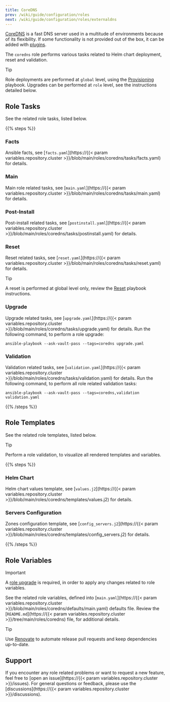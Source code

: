```yaml
---
title: CoreDNS
prev: /wiki/guide/configuration/roles
next: /wiki/guide/configuration/roles/externaldns
---
```


[CoreDNS](https://coredns.io/manual/toc) is a fast DNS server used in a multitude of environments because of its flexibility. If some functionality is not provided out of the box, it can be added with [plugins](https://coredns.io/explugins).

The `coredns` role performs various tasks related to Helm chart deployment, reset and validation.

> [!TIP]
> Role deployments are performed at `global` level, using the [Provisioning](/k3s-cluster/wiki/guide/playbooks/provisioning) playbook. Upgrades can be performed at `role` level, see the instructions detailed below.

<!--more-->

## Role Tasks

See the related role tasks, listed below.

{{% steps %}}

### Facts

Ansible facts, see [`facts.yaml`](https://{{< param variables.repository.cluster >}}/blob/main/roles/coredns/tasks/facts.yaml) for details.

### Main

Main role related tasks, see [`main.yaml`](https://{{< param variables.repository.cluster >}}/blob/main/roles/coredns/tasks/main.yaml) for details.

### Post-Install

Post-install related tasks, see [`postinstall.yaml`](https://{{< param variables.repository.cluster >}}/blob/main/roles/coredns/tasks/postinstall.yaml) for details.

### Reset

Reset related tasks, see [`reset.yaml`](https://{{< param variables.repository.cluster >}}/blob/main/roles/coredns/tasks/reset.yaml) for details.

> [!TIP]
> A reset is performed at global level only, review the [Reset](/k3s-cluster/wiki/guide/playbooks/reset) playbook instructions.

### Upgrade

Upgrade related tasks, see [`upgrade.yaml`](https://{{< param variables.repository.cluster >}}/blob/main/roles/coredns/tasks/upgrade.yaml) for details. Run the following command, to perform a role upgrade:

```shell
ansible-playbook --ask-vault-pass --tags=coredns upgrade.yaml
```

### Validation

Validation related tasks, see [`validation.yaml`](https://{{< param variables.repository.cluster >}}/blob/main/roles/coredns/tasks/validation.yaml) for details. Run the following command, to perform all role related validation tasks:

```shell
ansible-playbook --ask-vault-pass --tags=coredns,validation validation.yaml
```

{{% /steps %}}

## Role Templates

See the related role templates, listed below.

> [!TIP]
> Perform a role validation, to visualize all rendered templates and variables.

{{% steps %}}

### Helm Chart

Helm chart values template, see [`values.j2`](https://{{< param variables.repository.cluster >}}/blob/main/roles/coredns/templates/values.j2) for details.

### Servers Configuration

Zones configuration template, see [`config_servers.j2`](https://{{< param variables.repository.cluster >}}/blob/main/roles/coredns/templates/config_servers.j2) for details.

{{% /steps %}}

## Role Variables

> [!IMPORTANT]
> A [role upgrade](/k3s-cluster/wiki/guide/configuration/roles/coredns/#upgrade) is required, in order to apply any changes related to role variables.

See the related role variables, defined into [`main.yaml`](https://{{< param variables.repository.cluster >}}/blob/main/roles/coredns/defaults/main.yaml) defaults file. Review the [`README.md`](https://{{< param variables.repository.cluster >}}/tree/main/roles/coredns) file, for additional details.

> [!TIP]
> Use [Renovate](/k3s-cluster/tutorials/handbook/tools/#renovate) to automate release pull requests and keep dependencies up-to-date.

## Support

If you encounter any role related problems or want to request a new feature, feel free to [open an issue](https://{{< param variables.repository.cluster >}}/issues). For general questions or feedback, please use the [discussions](https://{{< param variables.repository.cluster >}}/discussions).
